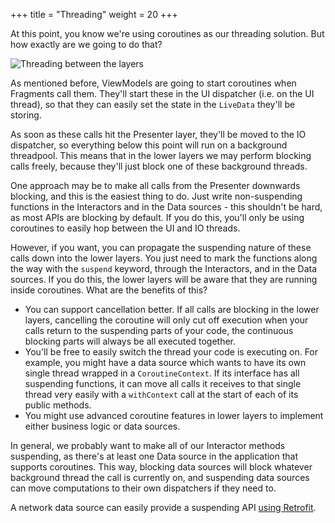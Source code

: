 +++
title = "Threading"
weight = 20
+++

At this point, you know we're using coroutines as our threading solution. But how exactly are we going to do that?

![Threading between the layers](/images/arch_threading.png)

As mentioned before, ViewModels are going to start coroutines when Fragments call them. They'll start these in the UI dispatcher (i.e. on the UI thread), so that they can easily set the state in the `LiveData` they'll be storing.

As soon as these calls hit the Presenter layer, they'll be moved to the IO dispatcher, so everything below this point will run on a background threadpool. This means that in the lower layers we may perform blocking calls freely, because they'll just block one of these background threads.

One approach may be to make all calls from the Presenter downwards blocking, and this is the easiest thing to do. Just write non-suspending functions in the Interactors and in the Data sources - this shouldn't be hard, as most APIs are blocking by default. If you do this, you'll only be using coroutines to easily hop between the UI and IO threads. 

However, if you want, you can propagate the suspending nature of these calls down into the lower layers. You just need to mark the functions along the way with the `suspend` keyword, through the Interactors, and in the Data sources. If you do this, the lower layers will be aware that they are running inside coroutines. What are the benefits of this?

- You can support cancellation better. If all calls are blocking in the lower layers, cancelling the coroutine will only cut off execution when your calls return to the suspending parts of your code, the continuous blocking parts will always be all executed together.
- You'll be free to easily switch the thread your code is executing on. For example, you might have a data source which wants to have its own single thread wrapped in a `CoroutineContext`. If its interface has all suspending functions, it can move all calls it receives to that single thread very easily with a `withContext` call at the start of each of its public methods.
- You might use advanced coroutine features in lower layers to implement either business logic or data sources. 

In general, we probably want to make all of our Interactor methods suspending, as there's at least one Data source in the application that supports coroutines. This way, blocking data sources will block whatever background thread the call is currently on, and suspending data sources can move computations to their own dispatchers if they need to. 

A network data source can easily provide a suspending API [using Retrofit](/usage/threading/#retrofit-and-coroutines).

